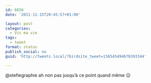 ```yaml
---
id: 6656
date: '2011-11-15T20:45:57+01:00'

layout: post
categories:
  - Vis ma vie
tags:
  - tweet
format: status
publish_social: no
guid: 'http://tweets.local/?birdsite_tweet=136545494670393344'

---
```


@stefiegraphie ah non pas jusqu’à ce point quand même 😉
